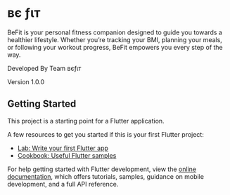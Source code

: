 # вє ƒιт

BeFit is your personal fitness companion designed to guide you towards a healthier lifestyle. Whether you’re tracking your BMI, planning your meals, or following your workout progress, BeFit empowers you every step of the way.

Developed By
Team вєƒιт

Version
1.0.0

## Getting Started

This project is a starting point for a Flutter application.

A few resources to get you started if this is your first Flutter project:

- [Lab: Write your first Flutter app](https://docs.flutter.dev/get-started/codelab)
- [Cookbook: Useful Flutter samples](https://docs.flutter.dev/cookbook)

For help getting started with Flutter development, view the
[online documentation](https://docs.flutter.dev/), which offers tutorials,
samples, guidance on mobile development, and a full API reference.
